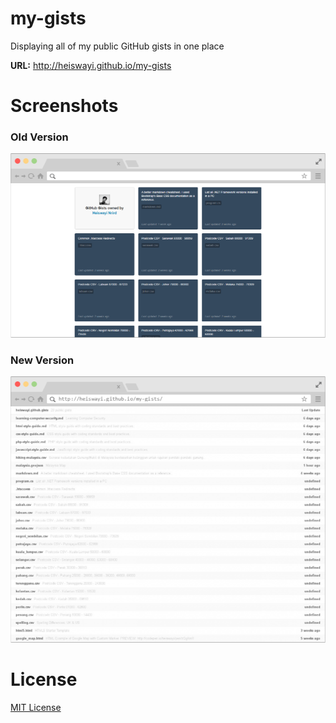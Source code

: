 # my-gists

Displaying all of my public GitHub gists in one place

**URL:** http://heiswayi.github.io/my-gists

# Screenshots

### Old Version

![Old Version](old_version/screenshot.png)

### New Version

![New Version](screenshot.png)

# License

[MIT License](http://heiswayi.github.io/mit-license)
